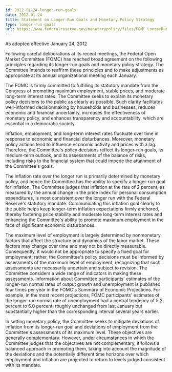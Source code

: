 ```yaml
---
id: 2012-01-24-longer-run-goals
date: 2012-01-24
title: Statement on Longer-Run Goals and Monetary Policy Strategy
type: longer-run-goals
url: https://www.federalreserve.gov/monetarypolicy/files/FOMC_LongerRunGoals_201201.pdf
---
```


As adopted effective January 24, 2012

Following careful deliberations at its recent meetings, the Federal Open Market Committee (FOMC) has reached broad agreement on the following principles regarding its longer-run goals and monetary policy strategy. The Committee intends to reaffirm these principles and to make adjustments as appropriate at its annual organizational meeting each January.

The FOMC is firmly committed to fulfilling its statutory mandate from the Congress of promoting maximum employment, stable prices, and moderate long-term interest rates. The Committee seeks to explain its monetary policy decisions to the public as clearly as possible. Such clarity facilitates well-informed decisionmaking by households and businesses, reduces economic and financial uncertainty, increases the effectiveness of monetary policy, and enhances transparency and accountability, which are essential in a democratic society.

Inflation, employment, and long-term interest rates fluctuate over time in response to economic and financial disturbances. Moreover, monetary policy actions tend to influence economic activity and prices with a lag. Therefore, the Committee's policy decisions reflect its longer-run goals, its medium-term outlook, and its assessments of the balance of risks, including risks to the financial system that could impede the attainment of the Committee's goals.

The inflation rate over the longer run is primarily determined by monetary policy, and hence the Committee has the ability to specify a longer-run goal for inflation. The Committee judges that inflation at the rate of 2 percent, as measured by the annual change in the price index for personal consumption expenditures, is most consistent over the longer run with the Federal Reserve's statutory mandate. Communicating this inflation goal clearly to the public helps keep longer-term inflation expectations firmly anchored, thereby fostering price stability and moderate long-term interest rates and enhancing the Committee's ability to promote maximum employment in the face of significant economic disturbances.

The maximum level of employment is largely determined by nonmonetary factors that affect the structure and dynamics of the labor market. These factors may change over time and may not be directly measurable. Consequently, it would not be appropriate to specify a fixed goal for employment; rather, the Committee's policy decisions must be informed by assessments of the maximum level of employment, recognizing that such assessments are necessarily uncertain and subject to revision. The Committee considers a wide range of indicators in making these assessments. Information about Committee participants' estimates of the longer-run normal rates of output growth and unemployment is published four times per year in the FOMC's Summary of Economic Projections. For example, in the most recent projections, FOMC participants' estimates of the longer-run normal rate of unemployment had a central tendency of 5.2 percent to 6.0 percent, roughly unchanged from last January but substantially higher than the corresponding interval several years earlier.

In setting monetary policy, the Committee seeks to mitigate deviations of inflation from its longer-run goal and deviations of employment from the Committee's assessments of its maximum level. These objectives are generally complementary. However, under circumstances in which the Committee judges that the objectives are not complementary, it follows a balanced approach in promoting them, taking into account the magnitude of the deviations and the potentially different time horizons over which employment and inflation are projected to return to levels judged consistent with its mandate.
